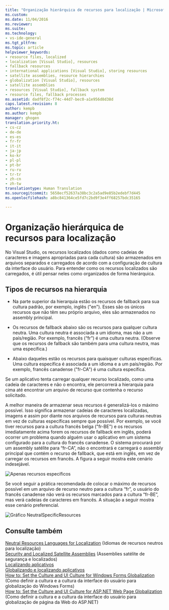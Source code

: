 ```yaml
---
title: "Organização hierárquica de recursos para localização | Microsoft Docs"
ms.custom: 
ms.date: 11/04/2016
ms.reviewer: 
ms.suite: 
ms.technology:
- vs-ide-general
ms.tgt_pltfrm: 
ms.topic: article
helpviewer_keywords:
- resource files, localized
- localization [Visual Studio], resources
- fallback resources
- international applications [Visual Studio], storing resources
- satellite assemblies, resource hierarchies
- globalization [Visual Studio], resources
- satellite assemblies
- resources [Visual Studio], fallback system
- resource files, fallback processes
ms.assetid: dadf8f2c-f74c-44d7-bec0-a1e956d8d38d
caps.latest.revision: 8
author: kempb
ms.author: kempb
manager: ghogen
translation.priority.ht:
- cs-cz
- de-de
- es-es
- fr-fr
- it-it
- ja-jp
- ko-kr
- pl-pl
- pt-br
- ru-ru
- tr-tr
- zh-cn
- zh-tw
translationtype: Human Translation
ms.sourcegitcommit: 5658ecf52637a38bc3c2a5ad9e85b2edebf7d445
ms.openlocfilehash: a8bc841364ce5fd7c2bd9f3e4ff68257bdc35165

---
```

# <a name="hierarchical-organization-of-resources-for-localization"></a>Organização hierárquica de recursos para localização
No Visual Studio, os recursos localizados (dados como cadeias de caracteres e imagens apropriadas para cada cultura) são armazenados em arquivos separados e carregados de acordo com a configuração de cultura da interface do usuário. Para entender como os recursos localizados são carregados, é útil pensar neles como organizados de forma hierárquica.  
  
## <a name="kinds-of-resources-in-the-hierarchy"></a>Tipos de recursos na hierarquia  
  
-   Na parte superior da hierarquia estão os recursos de fallback para sua cultura padrão, por exemplo, inglês ("en"). Esses são os únicos recursos que não têm seu próprio arquivo, eles são armazenados no assembly principal.  
  
-   Os recursos de fallback abaixo são os recursos para qualquer cultura neutra. Uma cultura neutra é associada a um idioma, mas não a um país/região. Por exemplo, francês (“fr”) é uma cultura neutra. (Observe que os recursos de fallback são também para uma cultura neutra, mas uma específica.)  
  
-   Abaixo daqueles estão os recursos para quaisquer culturas específicas. Uma cultura específica é associada a um idioma e a um país/região. Por exemplo, francês canadense ("fr-CA") é uma cultura específica.  
  
 Se um aplicativo tenta carregar qualquer recurso localizado, como uma cadeia de caracteres e não o encontra, ele percorrerá a hierarquia para cima até encontrar um arquivo de recurso que contenha o recurso solicitado.  
  
 A melhor maneira de armazenar seus recursos é generalizá-los o máximo possível. Isso significa armazenar cadeias de caracteres localizadas, imagens e assim por diante nos arquivos de recursos para culturas neutras em vez de culturas específicas sempre que possível. Por exemplo, se você tiver recursos para a cultura francês belga ("fr-BE") e os recursos imediatamente acima forem os recursos de fallback em inglês, poderá ocorrer um problema quando alguém usar o aplicativo em um sistema configurado para a cultura do francês canadense. O sistema procurará por um assembly satélite para “fr-CA”, não o encontrará e carregará o assembly principal que contém o recurso de fallback, que está em inglês, em vez de carregar os recursos em francês. A figura a seguir mostra este cenário indesejável.  
  
 ![Apenas recursos específicos](~/ide/media/vbspecificresourcesonly.gif "vbSpecificResourcesOnly")  
  
 Se você seguir a prática recomendada de colocar o máximo de recursos possível em um arquivo de recurso neutro para a cultura “fr”, o usuário do francês canadense não verá os recursos marcados para a cultura “fr-BE”, mas verá cadeias de caracteres em francês. A situação a seguir mostra esse cenário preferencial.  
  
 ![Gráfico NeutralSpecificResources](~/ide/media/vbneutralspecificresources.gif "vbNeutralSpecificResources")  
  
## <a name="see-also"></a>Consulte também  
 [Neutral Resources Languages for Localization](../ide/neutral-resources-languages-for-localization.md)  (Idiomas de recursos neutros para localização)  
 [Security and Localized Satellite Assemblies](../ide/security-and-localized-satellite-assemblies.md)  (Assemblies satélite de segurança e localizados)  
 [Localizando aplicativos](../ide/localizing-applications.md)   
 [Globalizando e localizando aplicativos](../ide/globalizing-and-localizing-applications.md)   
 [How to: Set the Culture and UI Culture for Windows Forms Globalization](http://msdn.microsoft.com/en-us/694e049f-0b91-474a-9789-d35124f248f0)  (Como definir a cultura e a cultura da interface do usuário para globalização do Windows Forms)  
 [How to: Set the Culture and UI Culture for ASP.NET Web Page Globalization](http://msdn.microsoft.com/Library/76091f86-f967-4687-a40f-de87bd8cc9a0) (Como definir a cultura e a cultura da interface do usuário para globalização de página da Web do ASP.NET)


<!--HONumber=Feb17_HO4-->


